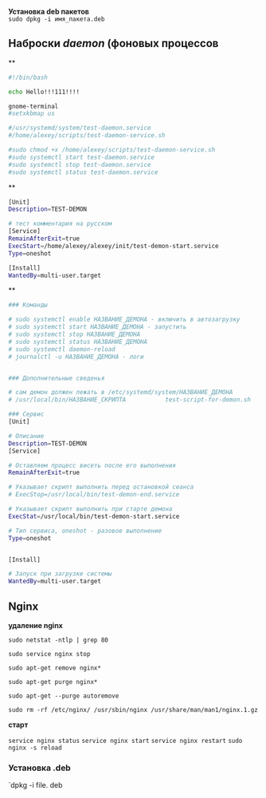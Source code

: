 **Установка deb пакетов**  
`sudo dpkg -i имя_пакета.deb`

## Наброски _daemon_ (фоновых процессов
**
```bash
#!/bin/bash

echo Hello!!!111!!!!

gnome-terminal
#setxkbmap us

#/usr/systemd/system/test-daemon.service
#/home/alexey/scripts/test-daemon-service.sh

#sudo chmod +x /home/alexey/scripts/test-daemon-service.sh
#sudo systemctl start test-daemon.service
#sudo systemctl stop test-daemon.service
#sudo systemctl status test-daemon.service
```
**
```bash
[Unit]
Description=TEST-DEMON

# тест комментария на русском
[Service]
RemainAfterExit=true
ExecStart=/home/alexey/alexey/init/test-demon-start.service
Type=oneshot

[Install]
WantedBy=multi-user.target
```
**
```bash
### Команды

# sudo systemctl enable НАЗВАНИЕ_ДЕМОНА - включить в автозагрузку
# sudo systemctl start НАЗВАНИЕ_ДЕМОНА - запустить
# sudo systemctl stop НАЗВАНИЕ_ДЕМОНА
# sudo systemctl status НАЗВАНИЕ_ДЕМОНА
# sudo systemctl daemon-reload
# journalctl -u НАЗВАНИЕ_ДЕМОНА - логи


### Дополнительные сведенья

# сам демон должен лежать в /etc/systemd/system/НАЗВАНИЕ_ДЕМОНА
# /usr/local/bin/НАЗВАНИЕ_СКРИПТА			test-script-for-demon.sh

### Сервис
[Unit]

# Описание
Description=TEST-DEMON
[Service]

# Оставляем процесс висеть после его выполнения
RemainAfterExit=true

# Указывает скрипт выполнить перед остановкой сеанса
# ExecStop=/usr/local/bin/test-demon-end.service

# Указывает скрипт выполнить при старте демона
ExecStat=/usr/local/bin/test-demon-start.service

# Тип сервиса, oneshot - разовое выполнение
Type=oneshot


[Install]

# Запуск при загрузке системы
WantedBy=multi-user.target
```
## Nginx

**удаление nginx**   

`sudo netstat -ntlp | grep 80`

`sudo service nginx stop`

`sudo apt-get remove nginx*`

`sudo apt-get purge nginx*`

`sudo apt-get --purge autoremove`

`sudo rm -rf /etc/nginx/ /usr/sbin/nginx /usr/share/man/man1/nginx.1.gz`

**старт**  

`service nginx status`
`service nginx start`
`service nginx restart`
`sudo nginx -s reload`

### Установка .deb
`dpkg -i file. deb
<!--stackedit_data:
eyJoaXN0b3J5IjpbMjEzNjc5OTU2MywtMjYzODYzNjM3LDEyNT
YxMjUyOTgsMTc1MjcyMTkxNywyOTUyMDQ4NCw3NTMzMzQzNzJd
fQ==
-->